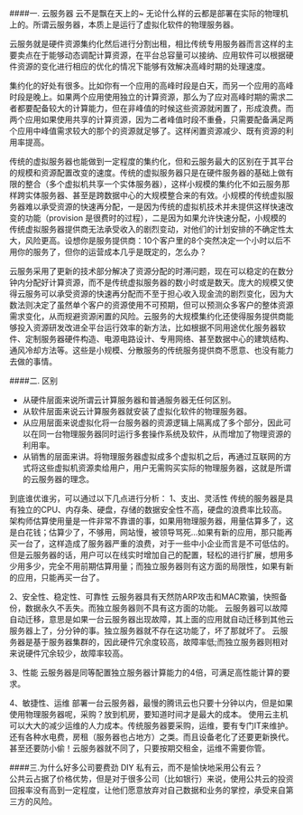####一. 云服务器
云不是飘在天上的~ 无论什么样的云都是部署在实际的物理机上的。所谓云服务器，本质上是运行了虚拟化软件的物理服务器。

云服务就是硬件资源集约化然后进行分割出租，相比传统专用服务器而言这样的主要卖点在于能够动态调配计算资源，在平台总容量可以接纳、应用软件可以根据硬件资源的变化进行相应的优化的情况下能够有效解决高峰时期的处理速度。

集约化的好处有很多。比如你有一个应用的高峰时段是白天，而另一个应用的高峰时段是晚上。如果两个应用使用独立的计算资源，那么为了应对高峰时期的需求二者都要配备较大的计算能力，但在非峰值的时候这些资源就闲置了，形成浪费。而两个应用如果使用共享的计算资源，因为二者峰值时段不重叠，只需要配备满足两个应用中峰值需求较大的那个的资源就足够了。这样闲置资源减少、既有资源的利用率提高。

传统的虚拟服务器也能做到一定程度的集约化，但和云服务最大的区别在于其平台的规模和资源配置改变的速度。传统的虚拟服务器只是在硬件服务器的基础上做有限的整合（多个虚拟机共享一个实体服务器），这样小规模的集约化不如云服务那样跨实体服务器、甚至是跨数据中心的大规模整合来的有效。小规模的传统虚拟服务器难以承受资源的快速再分配，一是因为传统的虚拟机技术并未提供这样快速改变的功能（provision 是很费时的过程），二是因为如果允许快速分配，小规模的传统虚拟服务器提供商无法承受收入的剧烈变动，对他们的计划安排的不确定性太大，风险更高。设想你是服务提供商：10个客户里的8个突然决定一个小时以后不用你的服务了，但你的运营成本几乎是既定的，怎么办？

云服务采用了更新的技术部分解决了资源分配的时滞问题，现在可以稳定的在数分钟内分配好计算资源，而不是传统虚拟服务器的数小时或是数天。庞大的规模又使得云服务可以承受资源的快速再分配而不至于担心收入现金流的剧烈变化，因为大数法则决定了虽然单个客户的资源使用不可预期，但可以预测众多客户的整体资源需求变化，从而规避资源闲置的风险。云服务的大规模集约化还使得服务提供商能够投入资源研发改进全平台运行效率的新方法，比如根据不同用途优化服务器软件、定制服务器硬件构造、电源电路设计、专用网络、甚至数据中心的建筑结构、通风冷却方法等。这些是小规模、分散服务的传统服务提供商不愿意、也没有能力去做的事情。  

####二. 区别

- 从硬件层面来说所谓云计算服务器和普通服务器无任何区别。
- 从软件层面来说云计算服务器就安装了虚拟化软件的物理服务器。
- 从应用层面来说虚拟化将一台服务器的资源逻辑上隔离成了多个部分，因此可以在同一台物理服务器同时运行多套操作系统及软件，从而增加了物理资源的利用率。
- 从销售的层面来讲。将物理服务器虚拟成多个虚拟机之后，再通过互联网的方式将这些虚拟机资源卖给用户，用户无需购买实际的物理服务器，这就是所谓的云服务器的理念。


到底谁优谁劣，可以通过以下几点进行分析：
1、支出、灵活性
传统的服务器是具有独立的CPU、内存条、硬盘，存储的数据安全性不高，硬盘的浪费率比较高。架构师估算使用量是一件非常不靠谱的事，如果用物理服务器，用量估算多了，这是白花钱；估算少了，不够用，网站慢，被领导骂死...如果有新的应用，那只能再买一台了，这样造成了服务器严重的浪费，对于一些中小企业而言是不可低估的。
但是云服务器的话，用户可以在线实时增加自己的配置，轻松的进行扩展，想用多少用多少，完全不用前期估算用量；而独立服务器则有这方面的局限性，如果有新的应用，只能再买一台了。

2、安全性、稳定性、可靠性
云服务器具有天然防ARP攻击和MAC欺骗，快照备份，数据永久不丢失。而独立服务器则不具有这方面的功能。
云服务器可以故障自动迁移，意思是如果一台云服务器出现故障，其上面的应用就自动迁移到其他云服务器上了，分分钟的事。独立服务器就不存在这功能了，坏了那就坏了。
云服务器是基于服务器集群的，因此硬件冗余度较高，故障率低;而独立服务器则相对来说硬件冗余较少，故障率较高。

3、性能
云服务器是同等配置独立服务器计算能力的4倍，可满足高性能计算的要求。


4、敏捷性、运维
部署一台云服务器，最慢的腾讯云也只要十分钟以内，但是如果使用物理服务器呢，采购？放到机房，要知道时间才是最大的成本。
使用云主机可以大大的减少运维的人力成本。传统服务器要采购，运维，要有专门IT来维护。还有各种水电费，房租（服务器也占地方）之类。而且设备老化了还要更新换代。甚至还要防小偷！云服务器就不同了，只要按期交租金，运维不需要你管。


####三.为什么好多公司要费劲 DIY 私有云，而不是愉快地采用公有云？  
公共云占据了价格优势，但是对于很多公司（比如银行）来说，使用公共云的投资回报率没有高到一定程度，让他们愿意放弃对自己数据和业务的掌控，承受来自第三方的风险。
